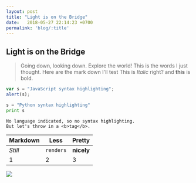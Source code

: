```yaml
---
layout: post
title: "Light is on the Bridge"
date:   2018-05-27 22:14:23 +0700
permalink: 'blog/:title'
---
```


## Light is on the Bridge
> Going down, looking down. Explore the world!
This is the words I just thought.
Here are the mark down I'll test
This is *Italic* right?
and __this__ is bold.
```javascript
var s = "JavaScript syntax highlighting";
alert(s);
```
 
```python
s = "Python syntax highlighting"
print s
```
 
```
No language indicated, so no syntax highlighting. 
But let's throw in a <b>tag</b>.
```

Markdown | Less | Pretty
--- | --- | ---
*Still* | `renders` | **nicely**
1 | 2 | 3


[![](https://cdn-b-east.streamable.com/image/pihsc.jpg)](https://streamable.com/pihsc)
